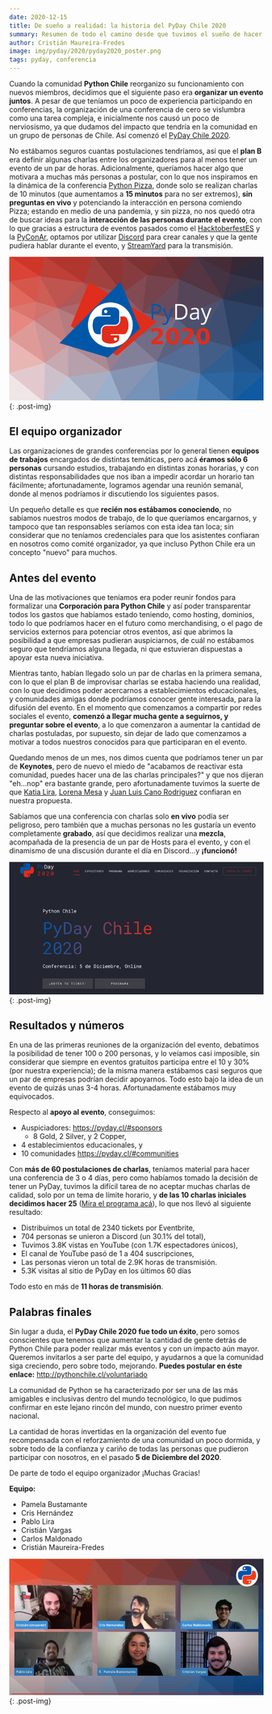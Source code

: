 ```yaml
---
date: 2020-12-15
title: De sueño a realidad: la historia del PyDay Chile 2020
summary: Resumen de todo el camino desde que tuvimos el sueño de hacer una primera conferencia nacional como Python Chile, hasta la finalización del evento.
author: Cristián Maureira-Fredes
image: img/pyday/2020/pyday2020_poster.png
tags: pyday, conferencia
---
```


Cuando la comunidad  **Python Chile** reorganizo su funcionamiento con nuevos
miembros, decidimos que el siguiente paso era **organizar
un evento juntos**. A pesar de que teníamos un poco de experiencia participando
en conferencias, la organización de una conferencia de cero se vislumbra como
una tarea compleja, e inicialmente nos causó un poco de nerviosismo, ya que
dudamos del impacto que tendría en la comunidad en un grupo de personas de
Chile. Así comenzó el [PyDay Chile 2020](https://pyday.cl).

No estábamos seguros cuantas postulaciones tendríamos, así que el **plan B** era
definir algunas charlas entre los organizadores para al menos tener un evento
de un par de horas. Adicionalmente, queríamos hacer algo que motivara a muchas
más personas a postular, con lo que nos inspiramos en la dinámica de la
conferencia [Python Pizza](https://python.pizza/), donde solo se realizan charlas de 10 minutos (que
aumentamos a **15 minutos** para no ser extremos), **sin preguntas en vivo**
y potenciando la interacción en persona comiendo Pizza; estando en medio de una
pandemia, y sin pizza, no nos quedó otra de buscar ideas para la **interacción de
las personas durante el evento**, con lo que gracias a estructura de eventos
pasados como el [HacktoberfestES](https://hacktoberfest.es.python.org/) y la [PyConAr](https://eventos.python.org.ar/events/pyconar2020/), optamos por utilizar [Discord](https://discord.gg/dTHMfJvauS) para
crear canales y que la gente pudiera hablar durante el evento,
y [StreamYard](https://streamyard.com/)
para la transmisión.

![PyDay Poster](../img/pyday/2020/pyday2020_poster.png){: .post-img}

## El equipo organizador

Las organizaciones de grandes conferencias por lo general tienen **equipos de
trabajos** encargados de distintas temáticas, pero acá **éramos sólo
6 personas** cursando estudios, trabajando en distintas zonas horarias, y con
distintas responsabilidades que nos iban a impedir acordar un horario tan
fácilmente; afortunadamente, logramos agendar una reunión semanal, donde al
menos podríamos ir discutiendo los siguientes pasos.

Un pequeño detalle es que **recién nos estábamos conociendo**, no sabíamos
nuestros modos de trabajo, de lo que queríamos encargarnos, y tampoco que tan
responsables seríamos con esta idea tan loca; sin considerar que no teníamos
credenciales para que los asistentes confiaran en nosotros como comité
organizador, ya que incluso Python Chile era un concepto "nuevo" para muchos.

## Antes del evento

Una de las motivaciones que teníamos era poder reunir fondos para formalizar
una **Corporación para Python Chile** y así poder transparentar todos los
gastos que habíamos estado teniendo, como hosting, dominios, todo lo que
podríamos hacer en el futuro como merchandising, o el pago de servicios
externos para potenciar otros eventos, así que abrimos la posibilidad a que
empresas pudieran auspiciarnos, de cuál no estábamos seguro que tendríamos
alguna llegada, ni que estuvieran dispuestas a apoyar esta nueva iniciativa.

Mientras tanto, habían llegado solo un par de charlas en la primera semana, con
lo que el plan B de improvisar charlas se estaba haciendo una realidad, con lo
que decidimos poder acercarnos a establecimientos educacionales, y comunidades
amigas donde podríamos conocer gente interesada, para la difusión del evento.
En el momento que comenzamos a compartir por redes sociales el evento,
**comenzó a llegar mucha gente a seguirnos, y preguntar sobre el evento**, a lo
que comenzaron a aumentar la cantidad de charlas postuladas, por supuesto, sin
dejar de lado que comenzamos a motivar a todos nuestros conocidos para que
participaran en el evento.

Quedando menos de un mes, nos dimos cuenta que podríamos tener un par de
**Keynotes**, pero de nuevo el miedo de "acabamos de reactivar esta comunidad,
puedes hacer una de las charlas principales?" y que nos dijeran "eh...nop" era
bastante grande, pero afortunadamente tuvimos la suerte de que [Katia
Lira](https://twitter.com/lakatialira), [Lorena
Mesa](https://twitter.com/loooorenanicole) y [Juan Luis Cano
Rodriguez](https://twitter.com/poliastro_py) confiaran en nuestra propuesta.

Sabíamos que una conferencia con charlas solo **en vivo** podía ser peligroso,
pero también que a muchas personas no les gustaría un evento completamente
**grabado**, así que decidimos realizar una **mezcla**, acompañada de la
presencia de un par de Hosts para el evento, y con el dinamismo de una
discusión durante el día en Discord...y **¡funcionó!**

![PyDay Poster](../img/pyday/2020/pyday2020_website.png){: .post-img}

## Resultados y números

En una de las primeras reuniones de la organización del evento, debatimos la
posibilidad de tener 100 o 200 personas, y lo veíamos casi imposible, sin
considerar que siempre en eventos gratuitos participa entre el 10 y 30% (por
nuestra experiencia); de la misma manera estábamos casi seguros que un par de
empresas podrían decidir apoyarnos. Todo esto bajo la idea de un evento de
quizás unas 3-4 horas. Afortunadamente estábamos muy equivocados.

Respecto al **apoyo al evento**, conseguimos:

 * Auspiciadores: https://pyday.cl/#sponsors
   * 8 Gold, 2 Silver, y 2 Copper,
 * 4 establecimientos educacionales, y
 * 10 comunidades https://pyday.cl/#communities

Con **más de 60 postulaciones de charlas**, teníamos material para hacer una
conferencia de 3 o 4 días, pero como habíamos tomado la decisión de tener un
PyDay, tuvimos la difícil tarea de no aceptar muchas charlas de calidad, solo
por un tema de límite horario, y **de las 10 charlas iniciales decidimos hacer
25** ([Mira el programa acá](https://pyday.cl/#schedule)), lo que nos llevó al
siguiente resultado:

 * Distribuimos un total de 2340 tickets por Eventbrite,
 * 704 personas se unieron a Discord (un 30.1% del total),
 * Tuvimos 3.8K vistas en YouTube (con 1.7K espectadores únicos),
 * El canal de YouTube pasó de 1 a 404 suscripciones,
 * Las personas vieron un total de 2.9K horas de transmisión.
 * 5.3K visitas al sitio de PyDay en los últimos 60 días

Todo esto en más de **11 horas de transmisión**.

## Palabras finales

Sin lugar a duda, el **PyDay Chile 2020 fue todo un éxito**, pero somos
conscientes que tenemos que aumentar la cantidad de gente detrás de Python
Chile para poder realizar más eventos y con un impacto aún mayor. Queremos
invitarlos a ser parte del equipo, y ayudarnos a que la comunidad siga
creciendo, pero sobre todo, mejorando. **Puedes postular en éste enlace:**
http://pythonchile.cl/voluntariado

La comunidad de Python se ha caracterizado por ser una de las más amigables
e inclusivas dentro del mundo tecnológico, lo que pudimos confirmar en este
lejano rincón del mundo, con nuestro primer evento nacional.

La cantidad de horas invertidas en la organización del evento fue recompensada
con el reforzamiento de una comunidad un poco dormida, y sobre todo de la
confianza y cariño de todas las personas que pudieron participar con nosotros,
en el pasado **5 de Diciembre del 2020**.

De parte de todo el equipo organizador ¡Muchas Gracias!

**Equipo:**

 * Pamela Bustamante
 * Cris Hernández
 * Pablo Lira
 * Cristián Vargas
 * Carlos Maldonado
 * Cristián Maureira-Fredes

![PyDay Organización](../img/pyday/2020/pyday2020_org.png){: .post-img}
